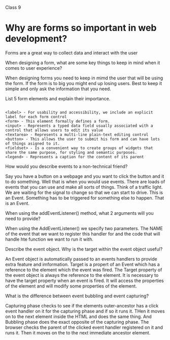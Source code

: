 Class 9

# Why are forms so important in web development?

Forms are a great way to collect data and interact with the user

When designing a form, what are some key things to keep in mind when it comes to user experience?

When designing forms you need to keep in mimd the user that will be using the form. If the form is to big you might end up losing users. Best to keep it simple and only ask the information that you need.

List 5 form elements and explain their importance.

```

<label> - For usability and accessibility, we include an explicit label for each form control
<form> - This element formally defines a form.
<input> - Represents a typed data field usually associated with a control that allows users to edit its value
<textarea> - Represents a multi-line plain-text editing control
<button> - This allows the user to submit his form and can have lots of things asigned to it.
<fieldset> - Is a convenient way to create groups of widgets that share the same purpose, for styling and semantic purposes.
<legend> - Represents a caption for the content of its parent

```


How would you describe events to a non-technical friend?

Say you have a button on a webpage and you want to click the button and it to do something. Well that is when you would use events.
There are loads of events that you can use and make all sorts of things. Think of a traffic light. We are waiting for the signal to change so that we can start to drive. This is an Event. Something has to be triggered for something else to happen. That is an Event.


When using the addEventListener() method, what 2 arguments will you need to provide?

When using the AddEventListener() we specify two parameters. The NAME of the event that we want to register this handler for and the code that will handle hte function we want to run it with.

Describe the event object. Why is the target within the event object useful?

An Event object is automatically passed to an events handlers to provide extra feature and imformation. Target is a propert of an Event which has a reference to the element which the event was fired. The Target property of the event object is always the reference to the element. It is necessary to have the target property when an event is fired. It will access the properties of the element and will modify some properties of the element. 


What is the difference between event bubbling and event capturing?

Capturing phase checks to see if the elements outer-ancestor has a click event handler on it for the capturing phase and if so it runs it. THen it moves on to the next element inside the HTML and does the same thing. And Bubbling phase does the exact opposite of the capturing phase. The browser checks the parent of the clicked event handler registered on it and runs it. Then it moves on the to the next immediate ancestor element.



